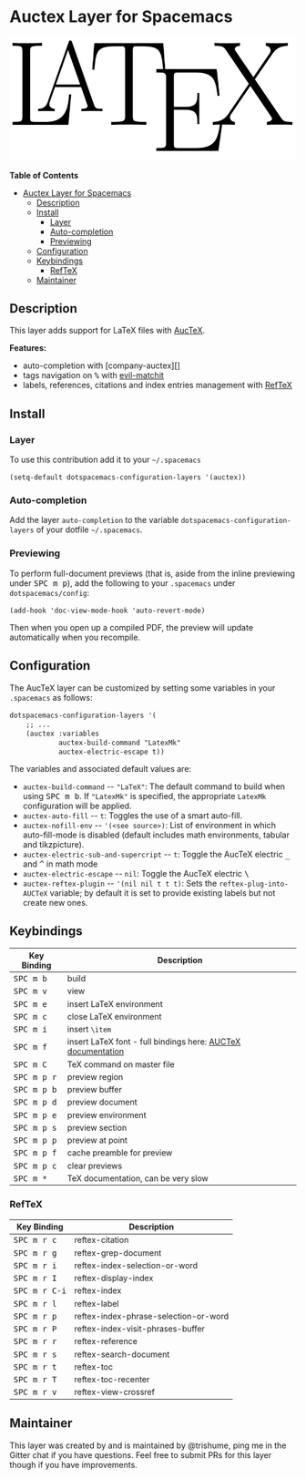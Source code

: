 # Auctex Layer for Spacemacs

![logo](img/latex.png)

<!-- markdown-toc start - Don't edit this section. Run M-x markdown-toc/generate-toc again -->
**Table of Contents**

- [Auctex Layer for Spacemacs](#auctex-layer-for-spacemacs)
    - [Description](#description)
    - [Install](#install)
        - [Layer](#layer)
        - [Auto-completion](#auto-completion)
        - [Previewing](#previewing)
    - [Configuration](#configuration)
    - [Keybindings](#keybindings)
        - [RefTeX](#reftex)
    - [Maintainer](#maintainer)

<!-- markdown-toc end -->

## Description

This layer adds support for LaTeX files with [AucTeX][].

**Features:**
- auto-completion with [company-auctex][]
- tags navigation on <kbd>%</kbd> with [evil-matchit][]
- labels, references, citations and index entries management with [RefTeX][]

## Install

### Layer

To use this contribution add it to your `~/.spacemacs`

```elisp
(setq-default dotspacemacs-configuration-layers '(auctex))
```

### Auto-completion

Add the layer `auto-completion` to the variable
`dotspacemacs-configuration-layers` of your dotfile `~/.spacemacs`.

### Previewing

To perform full-document previews (that is, aside from the inline previewing
under <kbd>SPC m p</kbd>), add the following to your `.spacemacs`
under `dotspacemacs/config`:

```elisp
(add-hook 'doc-view-mode-hook 'auto-revert-mode)
```

Then when you open up a compiled PDF, the preview will update automatically
when you recompile.

## Configuration

The AucTeX layer can be customized by setting some variables in your `.spacemacs` as follows:
```elisp
dotspacemacs-configuration-layers '(
    ;; ...
    (auctex :variables
            auctex-build-command "LatexMk"
            auctex-electric-escape t))
```
        
The variables and associated default values are:
- `auctex-build-command` -- `"LaTeX"`:  The default command to build when using <kbd>SPC m b</kbd>.  If `"LatexMk"` is specified, the appropriate `LatexMk` configuration will be applied.
- `auctex-auto-fill` -- `t`:  Toggles the use of a smart auto-fill.
- `auctex-nofill-env` -- `'(<see source>)`:  List of environment in which auto-fill-mode is disabled (default includes math environments, tabular and tikzpicture).
- `auctex-electric-sub-and-supercript` -- `t`:  Toggle the AucTeX electric <kbd>_</kbd> and <kbd>^</kbd> in math mode
- `auctex-electric-escape` -- `nil`:  Toggle the AucTeX electric <kbd>\\</kbd>
- `auctex-reftex-plugin` -- `'(nil nil t t t)`:  Sets the `reftex-plug-into-AUCTeX` variable; by default it is set to provide existing labels but not create new ones.

## Keybindings

Key Binding         |                 Description
--------------------|------------------------------------------------------------------
<kbd>SPC m b  </kbd>| build
<kbd>SPC m v  </kbd>| view
<kbd>SPC m e  </kbd>| insert LaTeX environment
<kbd>SPC m c  </kbd>| close LaTeX environment
<kbd>SPC m i  </kbd>| insert `\item`
<kbd>SPC m f  </kbd>| insert LaTeX font - full bindings here: [AUCTeX documentation][AUCTeX Font]
<kbd>SPC m C  </kbd>| TeX command on master file
<kbd>SPC m p r<kbd> | preview region
<kbd>SPC m p b</kbd>| preview buffer
<kbd>SPC m p d</kbd>| preview document
<kbd>SPC m p e</kbd>| preview environment
<kbd>SPC m p s</kbd>| preview section
<kbd>SPC m p p</kbd>| preview at point
<kbd>SPC m p f</kbd>| cache preamble for preview
<kbd>SPC m p c</kbd>| clear previews
<kbd>SPC m *</kbd>  | TeX documentation, can be very slow


### RefTeX

Key Binding            |                 Description
-----------------------|------------------------------------------------------------------
<kbd>SPC m r c</kbd>   | reftex-citation
<kbd>SPC m r g</kbd>   | reftex-grep-document
<kbd>SPC m r i</kbd>   | reftex-index-selection-or-word
<kbd>SPC m r I</kbd>   | reftex-display-index
<kbd>SPC m r C-i</kbd> | reftex-index
<kbd>SPC m r l</kbd>   | reftex-label
<kbd>SPC m r p</kbd>   | reftex-index-phrase-selection-or-word
<kbd>SPC m r P</kbd>   | reftex-index-visit-phrases-buffer
<kbd>SPC m r r</kbd>   | reftex-reference
<kbd>SPC m r s</kbd>   | reftex-search-document
<kbd>SPC m r t</kbd>   | reftex-toc
<kbd>SPC m r T</kbd>   | reftex-toc-recenter
<kbd>SPC m r v</kbd>   | reftex-view-crossref

## Maintainer

This layer was created by and is maintained by @trishume, ping me in the Gitter
chat if you have questions. Feel free to submit PRs for this layer though if
you have improvements.

[AUCTex]: https://savannah.gnu.org/projects/auctex/
[AUCTeX Font]: https://www.gnu.org/software/auctex/manual/auctex/Font-Specifiers.html
[RefTeX]: http://www.gnu.org/software/emacs/manual/html_node/reftex/index.html
[evil-matchit]: https://github.com/redguardtoo/evil-matchit
